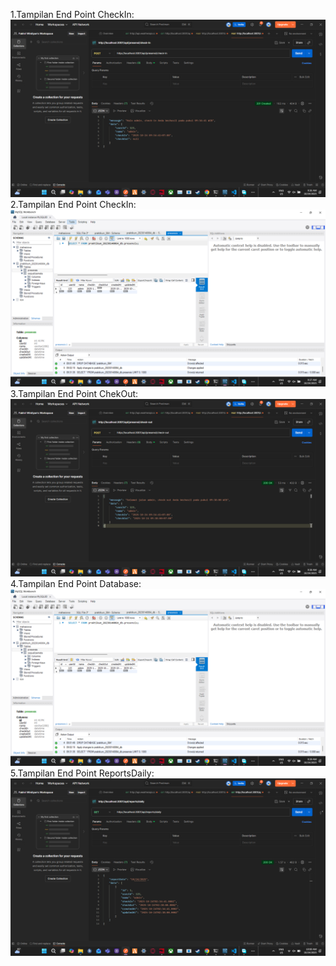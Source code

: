 1.Tampilan End Point CheckIn:
   ![Check In](./ss4/CheckIn.png)
2.Tampilan End Point CheckIn:
   ![Check In Database](./ss4/CheckInDB.png)
3.Tampilan End Point ChekOut:
   ![Check Out](./ss4/CheckOut.png)
4.Tampilan End Point Database:
   ![Check Out Database](./ss4/CheckOutDB.png)
5.Tampilan End Point ReportsDaily:
   ![Reports Daily](./ss4/ReportDaily.png)